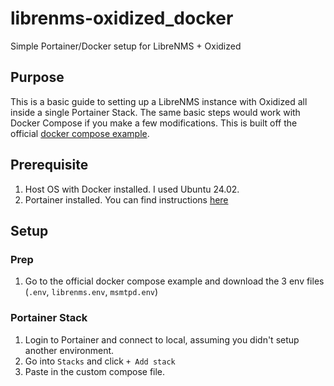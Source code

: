# librenms-oxidized_docker
Simple Portainer/Docker setup for LibreNMS + Oxidized

## Purpose
This is a basic guide to setting up a LibreNMS instance with Oxidized all inside a single Portainer Stack. The same basic steps would work with Docker Compose if you make a few modifications. This is built off the official [docker compose example](https://github.com/librenms/docker/tree/master/examples/compose).

## Prerequisite
1. Host OS with Docker installed. I used Ubuntu 24.02.
2. Portainer installed. You can find instructions [here](https://docs.portainer.io/start/install-ce/server/docker/linux)

## Setup
### Prep
1. Go to the official docker compose example and download the 3 env files (`.env`, `librenms.env`, `msmtpd.env`)
### Portainer Stack
1. Login to Portainer and connect to local, assuming you didn't setup another environment.
2. Go into `Stacks` and click `+ Add stack`
3. Paste in the custom compose file.
